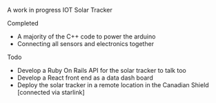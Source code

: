 A work in progress IOT Solar Tracker

Completed
- A majority of the C++ code to power the arduino
- Connecting all sensors and electronics together

Todo
- Develop a Ruby On Rails API for the solar tracker to talk too
- Develop a React front end as a data dash board
- Deploy the solar tracker in a remote location in the Canadian Shield \[connected via starlink\]
